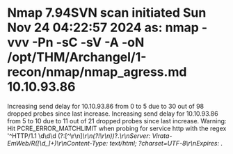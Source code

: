 # Nmap 7.94SVN scan initiated Sun Nov 24 04:22:57 2024 as: nmap -vvv -Pn -sC -sV -A -oN /opt/THM/Archangel/1-recon/nmap/nmap_agress.md 10.10.93.86
Increasing send delay for 10.10.93.86 from 0 to 5 due to 30 out of 98 dropped probes since last increase.
Increasing send delay for 10.10.93.86 from 5 to 10 due to 11 out of 21 dropped probes since last increase.
Warning: Hit PCRE_ERROR_MATCHLIMIT when probing for service http with the regex '^HTTP/1\.1 \d\d\d (?:[^\r\n]*\r\n(?!\r\n))*?.*\r\nServer: Virata-EmWeb/R([\d_]+)\r\nContent-Type: text/html; ?charset=UTF-8\r\nExpires: .*<title>HP (Color |)LaserJet ([\w._ -]+)&nbsp;&nbsp;&nbsp;'
Nmap scan report for 10.10.93.86
Host is up, received user-set (0.14s latency).
Scanned at 2024-11-24 04:22:57 EST for 46s
Not shown: 984 closed tcp ports (conn-refused)
PORT      STATE    SERVICE        REASON      VERSION
22/tcp    open     ssh            syn-ack     OpenSSH 7.6p1 Ubuntu 4ubuntu0.3 (Ubuntu Linux; protocol 2.0)
| ssh-hostkey: 
|   2048 9f:1d:2c:9d:6c:a4:0e:46:40:50:6f:ed:cf:1c:f3:8c (RSA)
| ssh-rsa AAAAB3NzaC1yc2EAAAADAQABAAABAQDPrwb4vLZ/CJqefgxZMUh3zsubjXMLrKYpP8Oy5jNSRaZynNICWMQNfcuLZ2GZbR84iEQJrNqCFcbsgD+4OPyy0TXV1biJExck3OlriDBn3g9trxh6qcHTBKoUMM3CnEJtuaZ1ZPmmebbRGyrG03jzIow+w2updsJ3C0nkUxdSQ7FaNxwYOZ5S3X5XdLw2RXu/o130fs6qmFYYTm2qii6Ilf5EkyffeYRc8SbPpZKoEpT7TQ08VYEICier9ND408kGERHinsVtBDkaCec3XmWXkFsOJUdW4BYVhrD3M8JBvL1kPmReOnx8Q7JX2JpGDenXNOjEBS3BIX2vjj17Qo3V
|   256 63:73:27:c7:61:04:25:6a:08:70:7a:36:b2:f2:84:0d (ECDSA)
| ecdsa-sha2-nistp256 AAAAE2VjZHNhLXNoYTItbmlzdHAyNTYAAAAIbmlzdHAyNTYAAABBBKhhd/akQ2OLPa2ogtMy7V/GEqDyDz8IZZQ+266QEHke6vdC9papydu1wlbdtMVdOPx1S6zxA4CzyrcIwDQSiCg=
|   256 b6:4e:d2:9c:37:85:d6:76:53:e8:c4:e0:48:1c:ae:6c (ED25519)
|_ssh-ed25519 AAAAC3NzaC1lZDI1NTE5AAAAIBE3FV9PrmRlGbT2XSUjGvDjlWoA/7nPoHjcCXLer12O
80/tcp    open     http           syn-ack     Apache httpd 2.4.29 ((Ubuntu))
|_http-server-header: Apache/2.4.29 (Ubuntu)
| http-methods: 
|_  Supported Methods: GET POST OPTIONS HEAD
|_http-title: Wavefire
1070/tcp  filtered gmrupdateserv  no-response
1137/tcp  filtered trim           no-response
1259/tcp  filtered opennl-voice   no-response
1972/tcp  filtered intersys-cache no-response
3011/tcp  filtered trusted-web    no-response
4045/tcp  filtered lockd          no-response
4321/tcp  filtered rwhois         no-response
5999/tcp  filtered ncd-conf       no-response
7001/tcp  filtered afs3-callback  no-response
10004/tcp filtered emcrmirccd     no-response
13722/tcp filtered netbackup      no-response
27355/tcp filtered unknown        no-response
32781/tcp filtered unknown        no-response
57797/tcp filtered unknown        no-response
Service Info: OS: Linux; CPE: cpe:/o:linux:linux_kernel

Read data files from: /usr/bin/../share/nmap
Service detection performed. Please report any incorrect results at https://nmap.org/submit/ .
# Nmap done at Sun Nov 24 04:23:43 2024 -- 1 IP address (1 host up) scanned in 46.74 seconds
